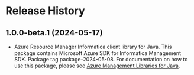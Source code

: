 # Release History

## 1.0.0-beta.1 (2024-05-17)

- Azure Resource Manager Informatica client library for Java. This package contains Microsoft Azure SDK for Informatica Management SDK.  Package tag package-2024-05-08. For documentation on how to use this package, please see [Azure Management Libraries for Java](https://aka.ms/azsdk/java/mgmt).
